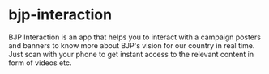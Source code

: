 # bjp-interaction
BJP Interaction is an app that helps you to interact with a campaign posters and banners to know more about BJP's vision for our country in real time. Just scan with your phone to get instant access to the relevant content in form of videos etc.
